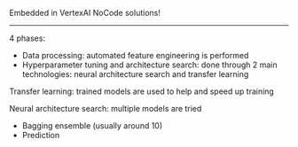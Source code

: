 
Embedded in VertexAI
NoCode solutions!

---

4 phases:

- Data processing: automated feature engineering is performed
- Hyperparameter tuning and architecture search: done through 2 main technologies: neural architecture search and transfer learning

Transfer learning: trained models are used to help and speed up training

Neural architecture search: multiple models are tried

- Bagging ensemble (usually around 10)
- Prediction

